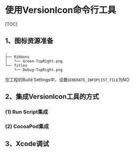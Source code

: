 # 使用VersionIcon命令行工具

[TOC]



## 1、图标资源准备



```
.
├── Ribbons
│   └── Green-TopRight.png
└── Titles
    └── Debug-TopRight.png
```



在工程的Build Settings中，设置`GENERATE_INFOPLIST_FILE`为NO





## 2、集成VersionIcon工具的方式

### (1) Run Script集成



### (2) CocoaPod集成





## 3、Xcode调试



